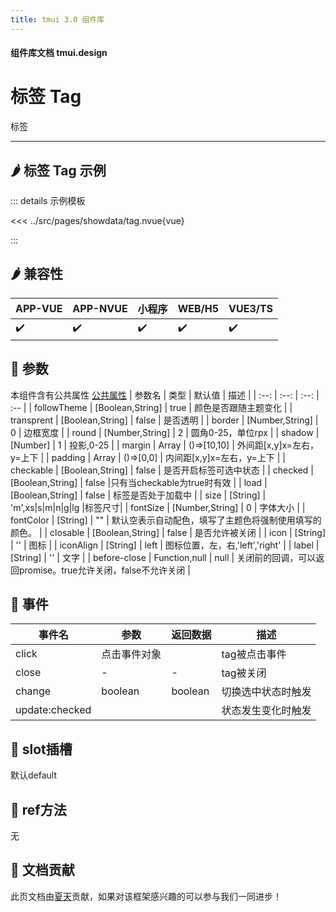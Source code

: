 ```yaml
---
title: tmui 3.0 组件库
---
```


<script setup>
import webview from '../components/mobileWebview.vue'
</script>

#### 组件库文档 tmui.design

# 标签 Tag
标签

---

## :hot_pepper: 标签 Tag 示例

<webview url="https://tmui.design/h5/#/pages/showdata/tag"></webview>

::: details 示例模板

<<< ../src/pages/showdata/tag.nvue{vue}

:::

## :hot_pepper: 兼容性

| APP-VUE | APP-NVUE | 小程序 | WEB/H5 | VUE3/TS |
| --- | --- | --- | --- | --- |
| :heavy_check_mark: | :heavy_check_mark: | :heavy_check_mark: | :heavy_check_mark: | :heavy_check_mark: |

## :seedling: 参数
本组件含有公共属性 [公共属性](/spec/组件公共样式.html)
| 参数名 | 类型 | 默认值 | 描述 |
| :--: | :--: | :--: | :-- |
| followTheme | [Boolean,String] | true | 颜色是否跟随主题变化 |
| transprent | [Boolean,String] | false | 是否透明 |
| border | [Number,String] | 0 | 边框宽度 |
| round | [Number,String] | 2 | 圆角0-25，单位rpx |
| shadow | [Number] | 1 | 投影,0-25 |
| margin | Array | ()=>[10,10] | 外间距[x,y]x=左右，y=上下 |
| padding | Array | ()=>[0,0] | 内间距[x,y]x=左右，y=上下 |
| checkable | [Boolean,String] | false | 是否开启标签可选中状态 |
| checked | [Boolean,String] | false |只有当checkable为true时有效  |
| load | [Boolean,String] | false | 标签是否处于加载中 |
| size | [String] | 'm',xs\|s\|m\|n\|g\|lg  |标签尺寸|
| fontSize | [Number,String] | 0 | 字体大小 |
| fontColor<Badge type="danger" text="v3.0.63+" vertical="middle" /> | [String] | "" | 默认空表示自动配色，填写了主题色将强制使用填写的颜色。 |
| closable | [Boolean,String] | false | 是否允许被关闭  |
| icon | [String] | '' | 图标 |
| iconAlign | [String] | left | 图标位置，左，右,'left','right' |
| label | [String] | '' | 文字 |
| before-close | Function,null | null | 关闭前的回调，可以返回promise。true允许关闭，false不允许关闭 |

## :rose: 事件
| 事件名 | 参数 | 返回数据 | 描述 |
| --- | --- | --- | --- |
| click | 点击事件对象 |  | tag被点击事件 |
| close | - | - | tag被关闭 |
| change | boolean | boolean | 切换选中状态时触发 |
| update:checked |  |  | 状态发生变化时触发 |

## :corn: slot插槽
默认default

## :green_salad: ref方法
无


## :couplekiss: 文档贡献
此页文档由[夏天](https://gitee.com/Xia_5718)贡献，如果对该框架感兴趣的可以参与我们一同进步！